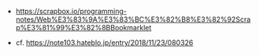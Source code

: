 - https://scrapbox.io/programming-notes/Web%E3%83%9A%E3%83%BC%E3%82%B8%E3%82%92Scrap%E3%81%99%E3%82%8BBookmarklet

- cf. https://note103.hateblo.jp/entry/2018/11/23/080326
